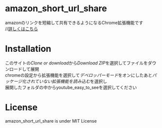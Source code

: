 # amazon_short_url_share
amazonのリンクを短縮して共有できるようになるChrome拡張機能です<br>
//[詳しくはこちら](https://blog.yuki0311.com/youtube-feature-rich-v1/ "詳しくはこちら")

# Installation
このサイトの*Clone or download*から*Download ZIP*を選択してファイルをダウンロードして展開  
chromeの設定から拡張機能を選択して*デベロッパーモード*をオンにしたあと*パッケージ化されていない拡張機能を読み込む*を選択し  
展開したフォルダの中からyoutube_easy_to_seeを選択してください  

# License
amazon_short_url_share is under MIT License
